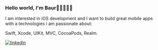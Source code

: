 ### Hello world, I'm Baur👋🏽👨🏽‍💻

I am interested in iOS development and I want to build great mobile apps with a technologies I am passionate about:

Swift, Xcode, UIKit, MVC, CocoaPods, Realm.


<a href="https://linkedin.com/in/baurrm" target="_blank">
<img src=https://img.shields.io/badge/linkedin-%231E77B5.svg?&style=for-the-badge&logo=linkedin&logoColor=white alt=linkedin style="margin-bottom: 5px;" />
</a>  
</div>
